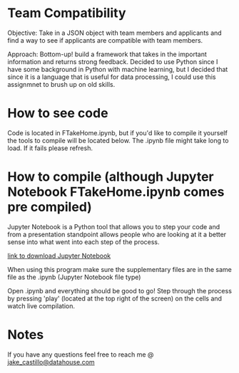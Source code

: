 # Team Compatibility
Objective: Take in a JSON object with team members and applicants and find a way to see if applicants are compatible with team members.


Approach: Bottom-up! build a framework that takes in the important information and returns strong feedback. Decided to use Python since I have some background in Python with machine learning, but I decided that since it is a language that is useful for data processing, I could use this assignmnet to brush up on old skills.

# How to see code
Code is located in FTakeHome.ipynb, but if you'd like to compile it yourself the tools to compile will be located below.
The .ipynb file might take long to load. If it fails please refresh.

# How to compile (although Jupyter Notebook FTakeHome.ipynb comes pre compiled)
Jupyter Notebook is a Python tool that allows you to step your code and from a presentation standpoint allows people who are looking at it a better sense into what went into each step of the process.


[link to download Jupyter Notebook](https://jupyter.org/install)


When using this program make sure the supplementary files are in the same file as the .ipynb (Jupyter Notebook file type)


Open .ipynb and everything should be good to go!
Step through the process by pressing 'play' (located at the top right of the screen) on the cells and watch live compilation.

# Notes
If you have any questions feel free to reach me @ jake_castillo@datahouse.com

